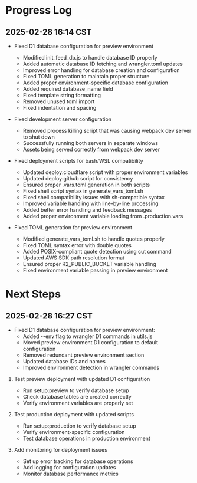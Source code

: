 # Progress Log

## 2025-02-28 16:14 CST
- Fixed D1 database configuration for preview environment
  - Modified init_feed_db.js to handle database ID properly
  - Added automatic database ID fetching and wrangler.toml updates
  - Improved error handling for database creation and configuration
  - Fixed TOML generation to maintain proper structure
  - Added proper environment-specific database configuration
  - Added required database_name field
  - Fixed template string formatting
  - Removed unused toml import
  - Fixed indentation and spacing

- Fixed development server configuration
  - Removed process killing script that was causing webpack dev server to shut down
  - Successfully running both servers in separate windows
  - Assets being served correctly from webpack dev server

- Fixed deployment scripts for bash/WSL compatibility
  - Updated deploy:cloudflare script with proper environment variables
  - Updated deploy:github script for consistency
  - Ensured proper .vars.toml generation in both scripts
  - Fixed shell script syntax in generate_vars_toml.sh
  - Fixed shell compatibility issues with sh-compatible syntax
  - Improved variable handling with line-by-line processing
  - Added better error handling and feedback messages
  - Added proper environment variable loading from .production.vars

- Fixed TOML generation for preview environment
  - Modified generate_vars_toml.sh to handle quotes properly
  - Fixed TOML syntax error with double quotes
  - Added POSIX-compliant quote detection using cut command
  - Updated AWS SDK path resolution format
  - Ensured proper R2_PUBLIC_BUCKET variable handling
  - Fixed environment variable passing in preview environment

# Next Steps
## 2025-02-28 16:27 CST
- Fixed D1 database configuration for preview environment:
  - Added --env flag to wrangler D1 commands in utils.js
  - Moved preview environment D1 configuration to default configuration
  - Removed redundant preview environment section
  - Updated database IDs and names
  - Improved environment detection in wrangler commands

1. Test preview deployment with updated D1 configuration
   - Run setup:preview to verify database setup
   - Check database tables are created correctly
   - Verify environment variables are properly set

2. Test production deployment with updated scripts
   - Run setup:production to verify database setup
   - Verify environment-specific configuration
   - Test database operations in production environment

3. Add monitoring for deployment issues
   - Set up error tracking for database operations
   - Add logging for configuration updates
   - Monitor database performance metrics
